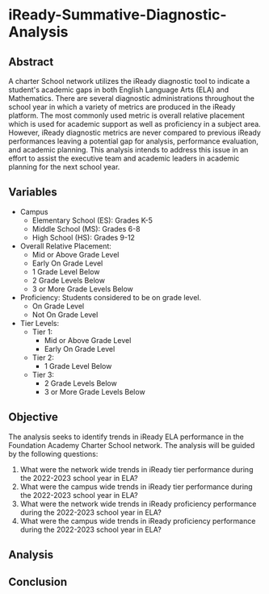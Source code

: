 # iReady-Summative-Diagnostic-Analysis

## Abstract 

A charter School network utilizes the iReady diagnostic tool to indicate a student's academic gaps in both English Language Arts (ELA) and Mathematics. There are several diagnostic administrations throughout the school year in which a variety of metrics are produced in the iReady platform. The most commonly used metric is overall relative placement which is used for academic support as well as proficiency in a subject area. However, iReady diagnostic metrics are never compared to previous iReady performances leaving a potential gap for analysis, performance evaluation, and academic planning. This analysis intends to address this issue in an effort to assist the executive team and academic leaders in academic planning for the next school year. 

## Variables

- Campus
  - Elementary School (ES): Grades K-5
  - Middle School (MS): Grades 6-8
  - High School (HS): Grades 9-12
- Overall Relative Placement:
  - Mid or Above Grade Level
  - Early On Grade Level
  - 1 Grade Level Below 
  - 2 Grade Levels Below
  - 3 or More Grade Levels Below
- Proficiency: Students considered to be on grade level. 
  - On Grade Level
  - Not On Grade Level
- Tier Levels:
  - Tier 1:
    - Mid or Above Grade Level
    - Early On Grade Level
  - Tier 2:
    - 1 Grade Level Below
  - Tier 3: 
    - 2 Grade Levels Below
    - 3 or More Grade Levels Below


## Objective

The analysis seeks to identify trends in iReady ELA performance in the Foundation Academy Charter School network. The analysis will be guided by the following questions:

1. What were the network wide trends in iReady tier performance during the 2022-2023 school year in ELA?
2. What were the campus wide trends in iReady tier performance during the 2022-2023 school year in ELA?
3. What were the network wide trends in iReady proficiency performance during the 2022-2023 school year in ELA?
4. What were the campus wide trends in iReady proficiency  performance during the 2022-2023 school year in ELA?

## Analysis 

## Conclusion


